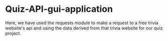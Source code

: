 # Quiz-API-gui-application
Here, we have used the requests module to make a request to a free trivia website's api and using the data derived from that trivia website for our quiz project.
